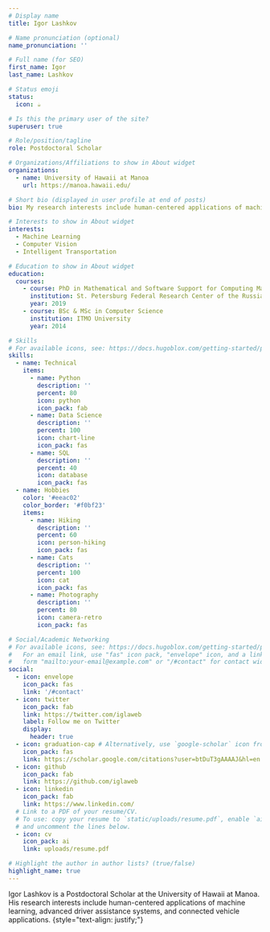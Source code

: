 ```yaml
---
# Display name
title: Igor Lashkov

# Name pronunciation (optional)
name_pronunciation: ''

# Full name (for SEO)
first_name: Igor
last_name: Lashkov

# Status emoji
status:
  icon: ☕️

# Is this the primary user of the site?
superuser: true

# Role/position/tagline
role: Postdoctoral Scholar

# Organizations/Affiliations to show in About widget
organizations:
  - name: University of Hawaii at Manoa
    url: https://manoa.hawaii.edu/

# Short bio (displayed in user profile at end of posts)
bio: My research interests include human-centered applications of machine learning, advanced driver assistance systems, and connected vehicle applications.

# Interests to show in About widget
interests:
  - Machine Learning
  - Computer Vision
  - Intelligent Transportation 

# Education to show in About widget
education:
  courses:
    - course: PhD in Mathematical and Software Support for Computing Machinery, Systems and Computer Networks
      institution: St. Petersburg Federal Research Center of the Russian Academy of Sciences (SPC RAS)
      year: 2019
    - course: BSc & MSc in Computer Science
      institution: ITMO University
      year: 2014

# Skills
# For available icons, see: https://docs.hugoblox.com/getting-started/page-builder/#icons
skills:
  - name: Technical
    items:
      - name: Python
        description: ''
        percent: 80
        icon: python
        icon_pack: fab
      - name: Data Science
        description: ''
        percent: 100
        icon: chart-line
        icon_pack: fas
      - name: SQL
        description: ''
        percent: 40
        icon: database
        icon_pack: fas
  - name: Hobbies
    color: '#eeac02'
    color_border: '#f0bf23'
    items:
      - name: Hiking
        description: ''
        percent: 60
        icon: person-hiking
        icon_pack: fas
      - name: Cats
        description: ''
        percent: 100
        icon: cat
        icon_pack: fas
      - name: Photography
        description: ''
        percent: 80
        icon: camera-retro
        icon_pack: fas

# Social/Academic Networking
# For available icons, see: https://docs.hugoblox.com/getting-started/page-builder/#icons
#   For an email link, use "fas" icon pack, "envelope" icon, and a link in the
#   form "mailto:your-email@example.com" or "/#contact" for contact widget.
social:
  - icon: envelope
    icon_pack: fas
    link: '/#contact'
  - icon: twitter
    icon_pack: fab
    link: https://twitter.com/iglaweb
    label: Follow me on Twitter
    display:
      header: true
  - icon: graduation-cap # Alternatively, use `google-scholar` icon from `ai` icon pack
    icon_pack: fas
    link: https://scholar.google.com/citations?user=btDuT3gAAAAJ&hl=en
  - icon: github
    icon_pack: fab
    link: https://github.com/iglaweb
  - icon: linkedin
    icon_pack: fab
    link: https://www.linkedin.com/
  # Link to a PDF of your resume/CV.
  # To use: copy your resume to `static/uploads/resume.pdf`, enable `ai` icons in `params.yaml`,
  # and uncomment the lines below.
  - icon: cv
    icon_pack: ai
    link: uploads/resume.pdf

# Highlight the author in author lists? (true/false)
highlight_name: true
---
```


Igor Lashkov is a Postdoctoral Scholar at the University of Hawaii at Manoa. His research interests include human-centered applications of machine learning, advanced driver assistance systems, and connected vehicle applications.
{style="text-align: justify;"}
